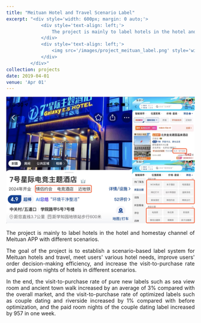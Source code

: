 ```yaml
---
title: "Meituan Hotel and Travel Scenario Label"
excerpt: "<div style='width: 600px; margin: 0 auto;'>
             <div style='text-align: left;'>
                 The project is mainly to label hotels in the hotel and homestay channel of Meituan APP with different scenarios.
             </div>
             <div style='text-align: left;'>
                 <img src='/images/project_meituan_label.png' style='width: 600px; height: auto; display: block; margin: 0 auto;' alt='Movie Box Office Prediction System'>
             </div>
         </div>"
collection: projects
date: 2019-04-01
venue: 'Apr 01'
---
```



 
<img src='/images/project_meituan_label.png' style='width: 800px; height: auto;'>
 
<p style="text-align: justify;">The project is mainly to label hotels in the hotel and homestay channel of Meituan APP with different scenarios.</p>


<p style="text-align: justify;">The goal of the project is to establish a scenario-based label system for Meituan hotels and travel, meet users' various hotel needs, improve users' order decision-making efficiency, and increase the visit-to-purchase rate and paid room nights of hotels in different scenarios.</p>

 
<p style="text-align: justify;">In the end, the visit-to-purchase rate of pure new labels such as sea view room and ancient town walk increased by an average of 3% compared with the overall market, and the visit-to-purchase rate of optimized labels such as couple dating and riverside increased by 1% compared with before optimization, and the paid room nights of the couple dating label increased by 957 in one week.</p>


